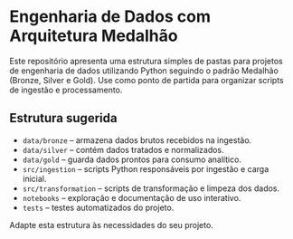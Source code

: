 # Engenharia de Dados com Arquitetura Medalhão

Este repositório apresenta uma estrutura simples de pastas para projetos de engenharia de dados utilizando Python seguindo o padrão Medalhão (Bronze, Silver e Gold). Use como ponto de partida para organizar scripts de ingestão e processamento.

## Estrutura sugerida

- `data/bronze` – armazena dados brutos recebidos na ingestão.
- `data/silver` – contém dados tratados e normalizados.
- `data/gold` – guarda dados prontos para consumo analítico.
- `src/ingestion` – scripts Python responsáveis por ingestão e carga inicial.
- `src/transformation` – scripts de transformação e limpeza dos dados.
- `notebooks` – exploração e documentação de uso interativo.
- `tests` – testes automatizados do projeto.

Adapte esta estrutura às necessidades do seu projeto.
